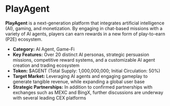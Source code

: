 # PlayAgent

**PlayAgent** is a next-generation platform that integrates artificial intelligence (AI), gaming, and monetization. By engaging in chat-based missions with a variety of AI agents, players can earn rewards in a new form of play-to-earn (P2E) ecosystem.

* **Category:** AI Agent, Game-Fi  
* **Key Features:** Over 20 distinct AI personas, strategic persuasion missions, competitive reward systems, and a customizable AI agent creation and trading ecosystem
* **Token:** $AGENT (Total Supply: 1,000,000,000; Initial Circulation: 50%)  
* **Target Market:** Leveraging AI agents and engaging gameplay to generate tangible revenue, while expanding a global user base
* **Strategic Partnerships:** In addition to confirmed partnerships with exchanges such as MEXC and BingX, further discussions are underway with several leading CEX platforms 